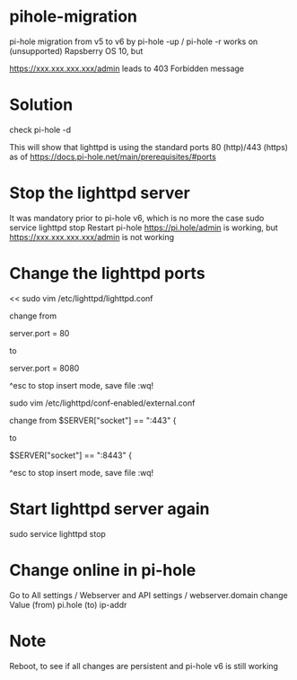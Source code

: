 # pihole-migration
pi-hole migration from v5 to v6 by 
pi-hole -up / pi-hole -r works on (unsupported) Rapsberry OS 10, but 

https://xxx.xxx.xxx.xxx/admin leads to 403 Forbidden message

# Solution
check pi-hole -d

This will show that lighttpd is using the standard ports 80 (http)/443 (https) as of 
https://docs.pi-hole.net/main/prerequisites/#ports

# Stop the lighttpd server
It was mandatory prior to pi-hole v6, which is no more the case
sudo service lighttpd stop
Restart pi-hole
https://pi.hole/admin is working, but https://xxx.xxx.xxx.xxx/admin is not working

# Change the lighttpd ports
<<
sudo vim /etc/lighttpd/lighttpd.conf 

change from

server.port = 80 

to 

server.port = 8080

^esc to stop insert mode, save file :wq!

sudo vim /etc/lighttpd/conf-enabled/external.conf

change from 
$SERVER["socket"] == ":443" {

to

$SERVER["socket"] == ":8443" {

^esc to stop insert mode, save file :wq!
>>

# Start lighttpd server again
sudo service lighttpd stop

# Change online in pi-hole 
Go to All settings / Webserver and API settings / webserver.domain
change Value (from) pi.hole (to) ip-addr

# Note
Reboot, to see if all changes are persistent and pi-hole v6 is still working
